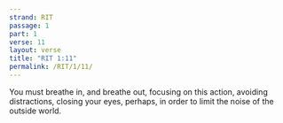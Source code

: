 ```yaml
---
strand: RIT
passage: 1
part: 1
verse: 11
layout: verse
title: "RIT 1:11"
permalink: /RIT/1/11/
---
```

You must breathe in, and breathe out, focusing on this action, avoiding distractions, closing your eyes, perhaps, in order to limit the noise of the outside world.
